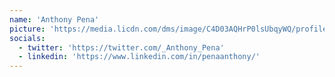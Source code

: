 ```yaml
---
name: 'Anthony Pena'
picture: 'https://media.licdn.com/dms/image/C4D03AQHrP0lsUbqyWQ/profile-displayphoto-shrink_400_400/0/1625492302024?e=1700092800&v=beta&t=8pgY2CB2XYW-qa0_e3VrHr0Y0PPatk_GhI9S78PQuEw'
socials:
  - twitter: 'https://twitter.com/_Anthony_Pena'
  - linkedin: 'https://www.linkedin.com/in/penaanthony/'
---
```

